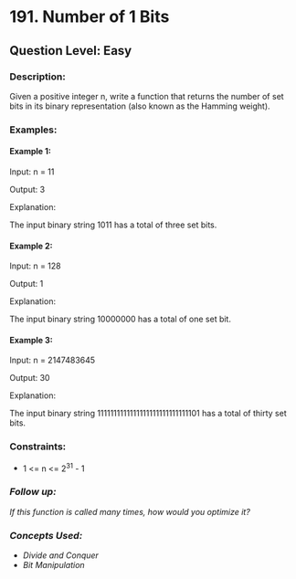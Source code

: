 # 191. Number of 1 Bits
## Question Level: Easy
### Description:
Given a positive integer n, write a function that returns the number of set bits in its binary representation (also known as the Hamming weight).

### Examples:
#### Example 1:

Input: n = 11

Output: 3

Explanation:

The input binary string 1011 has a total of three set bits.

#### Example 2:

Input: n = 128

Output: 1

Explanation:

The input binary string 10000000 has a total of one set bit.

#### Example 3:

Input: n = 2147483645

Output: 30

Explanation:

The input binary string 1111111111111111111111111111101 has a total of thirty set bits.

### Constraints:

- 1 <= n <= 2<sup>31</sup> - 1
 

### <i>Follow up:
If this function is called many times, how would you optimize it?

### Concepts Used:
- Divide and Conquer
- Bit Manipulation</i>
 
